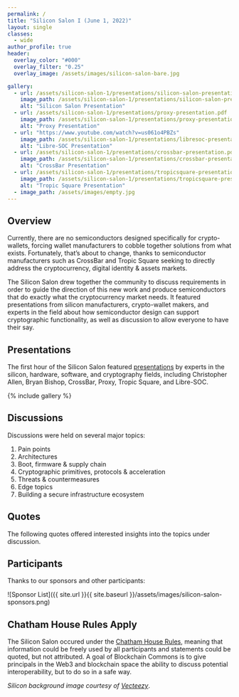 ```yaml
---
permalink: /
title: "Silicon Salon I (June 1, 2022)"
layout: single
classes:
  - wide
author_profile: true
header:
  overlay_color: "#000"
  overlay_filter: "0.25"
  overlay_image: /assets/images/silicon-salon-bare.jpg

gallery:
  - url: /assets/silicon-salon-1/presentations/silicon-salon-presentation.pdf
    image_path: /assets/silicon-salon-1/presentations/silicon-salon-presentation.jpg
    alt: "Silicon Salon Presentation"
  - url: /assets/silicon-salon-1/presentations/proxy-presentation.pdf
    image_path: /assets/silicon-salon-1/presentations/proxy-presentation.jpg
    alt: "Proxy Presentation"
  - url: "https://www.youtube.com/watch?v=us061o4PBZs"
    image_path: /assets/silicon-salon-1/presentations/libresoc-presentation.jpg
    alt: "Libre-SOC Presentation"
  - url: /assets/silicon-salon-1/presentations/crossbar-presentation.pdf
    image_path: /assets/silicon-salon-1/presentations/crossbar-presentation.jpg
    alt: "CrossBar Presentation"
  - url: /assets/silicon-salon-1/presentations/tropicsquare-presentation.pdf
    image_path: /assets/silicon-salon-1/presentations/tropicsquare-presentation.jpg
    alt: "Tropic Square Presentation"
  - image_path: /assets/images/empty.jpg
---
```


## Overview

Currently, there are no semiconductors designed specifically for crypto-wallets, forcing wallet manufacturers to cobble together solutions from what exists. Fortunately, that’s about to change, thanks to semiconductor manufacturers such as CrossBar and Tropic Square seeking to directly address the cryptocurrency,  digital identity & assets markets. 

The Silicon Salon drew together the community to discuss requirements in order to guide the direction of this new work and produce semiconductors that do exactly what the cryptocurrency market needs. It featured presentations from silicon manufacturers, crypto-wallet makers, and experts in the field about how semiconductor design can support cryptographic functionality, as well as discussion to allow everyone to have their say.

## Presentations

The first hour of the Silicon Salon featured [presentations](/presentations/) by experts in the silicon, hardware, software, and cryptography fields, including Christopher Allen, Bryan Bishop, CrossBar, Proxy, Tropic Square, and Libre-SOC.

{% include gallery %}

## Discussions

Discussions were held on several major topics:

1. Pain points
2. Architectures
3. Boot, firmware & supply chain
4. Cryptographic primitives, protocols & acceleration
5. Threats & countermeasures
6. Edge topics
7. Building a secure infrastructure ecosystem

## Quotes

The following quotes offered interested insights into the topics under discussion.

## Participants

Thanks to our sponsors and other participants:

![Sponsor List]({{ site.url }}{{ site.baseurl }}/assets/images/silicon-salon-sponsors.png)

## Chatham House Rules Apply

The Silicon Salon occured under the [Chatham House Rules](https://www.chathamhouse.org/about-us/chatham-house-rule), meaning that information could be freely used by all participants and statements could be quoted, but not attributed. A goal of Blockchain Commons is to give principals in the Web3 and blockchain space the ability to discuss potential interoperability, but to do so in a safe way.

_Silicon background image courtesy of  [Vecteezy](https://www.vecteezy.com/vector-art/344822-printed-circuit-board-vector-illustration)_.
